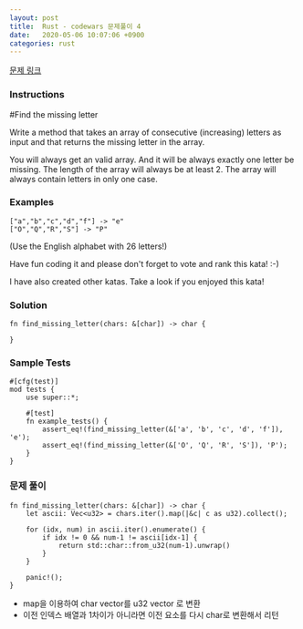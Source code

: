 ```yaml
---
layout: post
title:  Rust - codewars 문제풀이 4
date:   2020-05-06 10:07:06 +0900
categories: rust
---
```

[문제 링크](https://www.codewars.com/kata/5839edaa6754d6fec10000a2/train/rust)

### Instructions

#Find the missing letter

Write a method that takes an array of consecutive (increasing) letters as input and that returns the missing letter in the array.

You will always get an valid array. And it will be always exactly one letter be missing. The length of the array will always be at least 2.
The array will always contain letters in only one case.

### Examples
```
["a","b","c","d","f"] -> "e"
["O","Q","R","S"] -> "P"
```

(Use the English alphabet with 26 letters!)

Have fun coding it and please don't forget to vote and rank this kata! :-)

I have also created other katas. Take a look if you enjoyed this kata!

### Solution
```
fn find_missing_letter(chars: &[char]) -> char {

}
```

### Sample Tests
```
#[cfg(test)]
mod tests {
    use super::*;

    #[test]
    fn example_tests() {
        assert_eq!(find_missing_letter(&['a', 'b', 'c', 'd', 'f']), 'e');
        assert_eq!(find_missing_letter(&['O', 'Q', 'R', 'S']), 'P');
    }
}
```

### 문제 풀이
```
fn find_missing_letter(chars: &[char]) -> char {
    let ascii: Vec<u32> = chars.iter().map(|&c| c as u32).collect();

    for (idx, num) in ascii.iter().enumerate() {
        if idx != 0 && num-1 != ascii[idx-1] {
            return std::char::from_u32(num-1).unwrap()
        }
    }

    panic!();
}
```
- map을 이용하여 char vector를 u32 vector 로 변환
- 이전 인덱스 배열과 1차이가 아니라면 이전 요소를 다시 char로 변환해서 리턴
